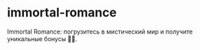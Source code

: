 # immortal-romance
Immortal Romance: погрузитесь в мистический мир и получите уникальные бонусы 🖤💎.
